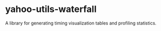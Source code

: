 yahoo-utils-waterfall
=====================

A library for generating timing visualization tables and profiling statistics.